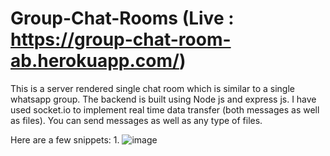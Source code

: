 # Group-Chat-Rooms (Live : https://group-chat-room-ab.herokuapp.com/)
This is a server rendered single chat room which is similar to a single whatsapp group. 
The backend is built using Node js and express js. I have used socket.io to implement real time data transfer (both messages as well as files).
You can send messages as well as any type of files. 

Here are a few snippets:
1.
![image](https://user-images.githubusercontent.com/89146189/192042993-e9686d10-0850-4961-817e-27e001f45d93.png)

